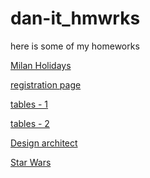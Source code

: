 # dan-it_hmwrks
here is some of my homeworks
<nav class=navbar>
<a href="https://dvesna.github.io/dan-it_hmwrks/homework3/index.html">Milan Holidays</a>

<a href="https://dvesna.github.io/dan-it_hmwrks/homework4/index.html">registration page</a>

<a href="https://dvesna.github.io/dan-it_hmwrks/homework5/index.html">tables - 1</a>

<a href="https://dvesna.github.io/dan-it_hmwrks/homework5_additional_task/index.html">tables - 2</a>

<a href="https://dvesna.github.io/dan-it_hmwrks/homework6/index.html">Design architect</a>

<a href="https://dvesna.github.io/dan-it_hmwrks/homework7/index.html">Star Wars</a>
</nav>
